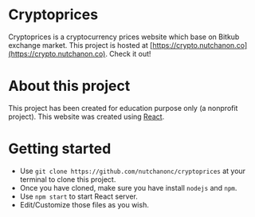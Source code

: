 # Cryptoprices
Cryptoprices is a cryptocurrency prices website which base on Bitkub exchange market. This project is hosted at [https://crypto.nutchanon.co](https://crypto.nutchanon.co). Check it out!

# About this project
This project has been created for education purpose only (a nonprofit project). This website was created using [React](https://reactjs.org).

# Getting started
- Use `git clone https://github.com/nutchanonc/cryptoprices` at your terminal to clone this project.
- Once you have cloned, make sure you have install `nodejs` and `npm`.
- Use `npm start` to start React server.
- Edit/Customize those files as you wish.
